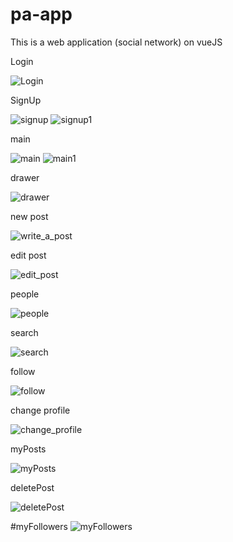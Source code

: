 # pa-app
This is a web application (social network) on vueJS

Login

![Login](README/login.png)

SignUp

![signup](README/signup.png)
![signup1](README/signup1.png)

main 

![main](README/main.png)
![main1](README/main1.png)

drawer

![drawer](README/drawer.png)

new post

![write_a_post](README/write_a_post.png)

edit post

![edit_post](README/edit_post.png)

people

![people](README/people.png)

search

![search](README/search.png)

follow

![follow](README/follow.png)

change profile

![change_profile](README/change_profile.png)

myPosts

![myPosts](README/myPosts.png)

deletePost

![deletePost](README/deletePost.png)

#myFollowers
![myFollowers](README/myFollowers.png)
